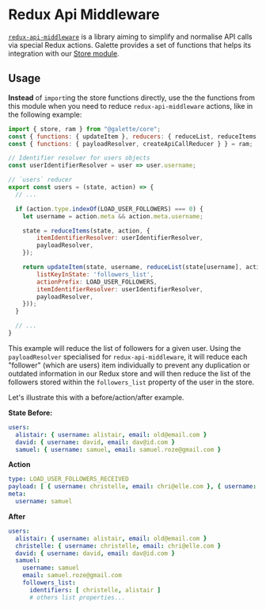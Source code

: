 # Redux Api Middleware

[`redux-api-middleware`](https://github.com/agraboso/redux-api-middleware) is a library
aiming to simplify and normalise API calls via special Redux actions. Galette provides
a set of functions that helps its integration with our [Store module](../store).

## Usage

**Instead** of `import`ing the store functions directly, use the the functions from
this module when you need to reduce `redux-api-middleware` actions, like in the
following example:

```javascript
import { store, ram } from "@galette/core";
const { functions: { updateItem }, reducers: { reduceList, reduceItems } } = store;
const { functions: { payloadResolver, createApiCallReducer } } = ram;

// Identifier resolver for users objects
const userIdentifierResolver = user => user.username;

// `users` reducer
export const users = (state, action) => {
  // ...

  if (action.type.indexOf(LOAD_USER_FOLLOWERS) === 0) {
    let username = action.meta && action.meta.username;

    state = reduceItems(state, action, {
        itemIdentifierResolver: userIdentifierResolver,
        payloadResolver,
    });

    return updateItem(state, username, reduceList(state[username], action, {
        listKeyInState: 'followers_list',
        actionPrefix: LOAD_USER_FOLLOWERS,
        itemIdentifierResolver: userIdentifierResolver,
        payloadResolver,
    }));
  }

  // ...
}
```

This example will reduce the list of followers for a given user. Using the `payloadResolver`
specialised for `redux-api-middleware`, it will reduce each "follower" (which are users)
item individually to prevent any duplication or outdated information in our Redux store
and will then reduce the list of the followers stored within the `followers_list` property
of the user in the store.

Let's illustrate this with a before/action/after example.

**State Before:**
```yaml
users:
  alistair: { username: alistair, email: old@email.com }
  david: { username: david, email: dav@id.com }
  samuel: { username: samuel, email: samuel.roze@gmail.com }
```

**Action**
```yaml
type: LOAD_USER_FOLLOWERS_RECEIVED
payload: [ { username: christelle, email: chri@elle.com }, { username: alistair, email: al@id.com } ]
meta:
  username: samuel
```

**After**
```yaml
users:
  alistair: { username: alistair, email: old@email.com }
  christelle: { username: christelle, email: chri@elle.com }
  david: { username: david, email: dav@id.com }
  samuel:
    username: samuel
    email: samuel.roze@gmail.com
    followers_list:
      identifiers: [ christelle, alistair ]
      # others list properties...
```
